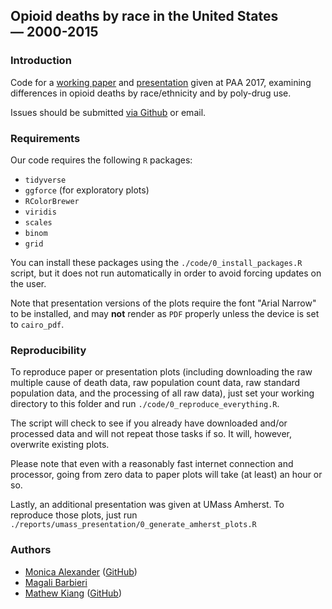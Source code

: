 ## Opioid deaths by race in the United States — 2000-2015

### Introduction
Code for a [working paper](./report/paa_2017_paper/paa.pdf) and [presentation](./report/paa_2017_presentation/paa_2017.pdf) given at PAA 2017, examining differences in opioid deaths by race/ethnicity and by poly-drug use. 

Issues should be submitted [via Github](https://github.com/MJAlexander/opioid-mcd/issues) or email.

### Requirements
Our code requires the following `R` packages:

- `tidyverse`
- `ggforce` (for exploratory plots)
- `RColorBrewer`
- `viridis`
- `scales`
- `binom`
- `grid`

You can install these packages using the `./code/0_install_packages.R` script, but it does not run automatically in order to avoid forcing updates on the user.

Note that presentation versions of the plots require the font "Arial Narrow" to be installed, and may **not** render as `PDF` properly unless the device is set to `cairo_pdf`.

### Reproducibility
To reproduce paper or presentation plots (including downloading the raw multiple cause of death data, raw population count data, raw standard population data, and the processing of all raw data), just set your working directory to this folder and run `./code/0_reproduce_everything.R`. 

The script will check to see if you already have downloaded and/or processed data and will not repeat those tasks if so. It will, however, overwrite existing plots.

Please note that even with a reasonably fast internet connection and processor, going from zero data to paper plots will take (at least) an hour or so. 

Lastly, an additional presentation was given at UMass Amherst. To reproduce those plots, just run `./reports/umass_presentation/0_generate_amherst_plots.R`

### Authors
- [Monica Alexander](http://monicaalexander.com) ([GitHub](https://github.com/MJAlexander))
- [Magali Barbieri](http://www.demog.berkeley.edu/directories/profiles/barbieri.shtml)
- [Mathew Kiang](https://mathewkiang.com) ([GitHub](https://github.com/mkiang))
